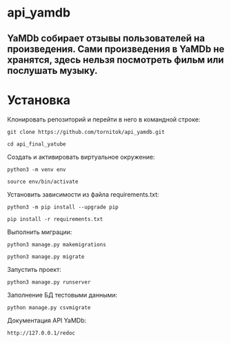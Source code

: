 # api_yamdb

## YaMDb собирает отзывы пользователей на произведения. Сами произведения в YaMDb не хранятся, здесь нельзя посмотреть фильм или послушать музыку.

# Установка
Клонировать репозиторий и перейти в него в командной строке:

```
git clone https://github.com/tornitok/api_yamdb.git
```

```
cd api_final_yatube
```

Cоздать и активировать виртуальное окружение:

```
python3 -m venv env
```

```
source env/bin/activate
```

Установить зависимости из файла requirements.txt:

```
python3 -m pip install --upgrade pip
```

```
pip install -r requirements.txt
```

Выполнить миграции:

```
python3 manage.py makemigrations
```

```
python3 manage.py migrate
```

Запустить проект:

```
python3 manage.py runserver
```

Заполнение БД тестовыми данными:

```
python manage.py csvmigrate
```

Документация API YaMDb:

```
http://127.0.0.1/redoc
```